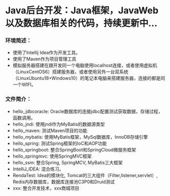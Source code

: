 # Java后台开发：Java框架，JavaWeb以及数据库相关的代码，持续更新中...

### 环境简述：
- 使用了Intellij Idea作为开发工具。
- 使用了Maven作为项目管理工具
- 模拟服务器搭建在跟开发同一个电脑使用localhost连接，或者使用虚拟机（LinuxCentOS6）搭建服务器，或者使用另外一台双系统（LinuxUbuntu18+Windows10）的笔记本电脑来搭建服务器，连接的都是同一个WIFI。

### 文件简介：

+ hello_jdbcoracle: Oracle数据库的连接jdbc配置测试获取数据，存储过程，函数调用。
+ hello_jndi: 使用jndi作为MyBatis的数据源类型
+ hello_maven: 测试Maven项目的功能
+ hello_mybatis: 使用MyBatis框架，MySql数据库，InnoDB存储引擎
+ hello_spring: 测试Spring框架的IoC和AOP功能
+ hello_springboot: 整合SpringBoot和SpringCloud微服务框架
+ hello_springmvc: 使用SpringMVC框架
+ hello_ssm: 整合Spring, SpringMCV, MyBatis三大框架
+ IntelliJ_IDEA: 混合练习。
+ RendaTest: Idea的模块化, Tomcat的三大组件（Filter,listener,servlet）, Redis内存数据库，数据库连接池C3P0和Druid测试
+ xxx: 整合开发技术，xxx商城项目




